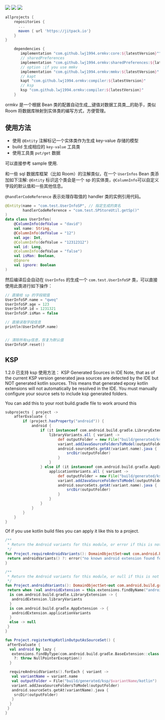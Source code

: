  [![](https://jitpack.io/v/lwj1994/ormkv.svg)](https://jitpack.io/#lwj1994/ormkv)
 ![](https://img.shields.io/badge/build-passing-green.svg)
 ![](https://img.shields.io/badge/license-MIT-orange.svg)

```gradle
allprojects {
    repositories {
      ...
      maven { url 'https://jitpack.io'}
    }
}
```

```gradle
	dependencies {
	   implementation "com.github.lwj1994.ormkv:core:${latestVersion}""
	   // sharedPreferences
	   implementation "com.github.lwj1994.ormkv:sharedPreferences:${latestVersion}"
	   // option :if you use mmkv
	   implementation "com.github.lwj1994.ormkv:mmkv:${latestVersion}"
	   // kapt
	   kapt "com.github.lwj1994.ormkv:compiler:${latestVersion}"
	   // ksp
	   ksp "com.github.lwj1994.ormkv:compiler:${latestVersion}"
	}
```

ormkv 是一个根据 Bean 类的配置自动生成__键值对数据工具类__的助手，类似 Room 将数据库映射到实体类的编写方式，方便管理。

## 使用方法

* 使用 `@Entity` 注解标记一个实体类作为生成 key-value 存储的模型
* build 生成相应的 `key-value` 工具类
* 使用工具类 `put/get` 数据 

可以直接参考 sample 使用.


和一些 sql 数据库框架（比如 Room）的注解类似，在一个 `UserInfos` Bean 类添加如下注解:
`@Entity` 标识这个类会是一个 sp 的实体类，`@ColumnInfo`可以自定义字段的默认值和一些其他信息。

`@handlerCodeReference` 表示处理存取值的 handler 类的实例引用代码。

```kotlin
@Entity(name = "com.test.UserInfoSP", // 指定生成的类名
        handlerCodeReference = "com.test.SPStoreUtil.getSp()"
)
data class UserInfos(
    @ColumnInfo(defValue = "david")
    val name: String,
    @ColumnInfo(defValue = "12")
    val age: Int,
    @ColumnInfo(defValue = "12312312")
    val id: Long,
    @ColumnInfo(defValue = "false")
    val isMan: Boolean,
    @Ignore
    val ignore: Boolean
)
```

然后编译后会自动在 `UserInfos` 的生成一个 `com.test.UserInfoSP` 类，可以直接使用此类进行如下操作：

```kotlin
// 直接给 sp 的字段赋值
UserInfoSP.name = "qweq"
UserInfoSP.age = 123
UserInfoSP.id = 1231321
UserInfoSP.isMan = false

// 直接读取字段信息
println(UserInfoSP.name)


// 清除所有sp信息，恢复为默认值
UserInfoSP.reset()
```

## KSP

1.2.0 已支持 ksp 使用方法： KSP Generated Sources in IDE Note, that as of the current KSP version generated
java sources are detected by the IDE but NOT generated kotlin sources. This means that generated
epoxy kotlin extensions will not automatically be resolved in the IDE. You must manually configure
your source sets to include ksp generated folders.

You can add this to your root build.gradle file to work around this

```gradle
subprojects { project ->
    afterEvaluate {
        if (project.hasProperty("android")) {
            android {
                if (it instanceof com.android.build.gradle.LibraryExtension) {
                    libraryVariants.all { variant ->
                        def outputFolder = new File("build/generated/ksp/${variant.name}/kotlin")
                        variant.addJavaSourceFoldersToModel(outputFolder)
                        android.sourceSets.getAt(variant.name).java {
                            srcDir(outputFolder)
                        }
                    }
                } else if (it instanceof com.android.build.gradle.AppExtension) {
                    applicationVariants.all { variant ->
                        def outputFolder = new File("build/generated/ksp/${variant.name}/kotlin")
                        variant.addJavaSourceFoldersToModel(outputFolder)
                        android.sourceSets.getAt(variant.name).java {
                            srcDir(outputFolder)
                        }
                    }
                }
            }
        }
    }
}
```

Of if you use kotlin build files you can apply it like this to a project.

```kotlin
/**
 * Return the Android variants for this module, or error if this is not a module with a known Android plugin.
 */
fun Project.requireAndroidVariants(): DomainObjectSet<out com.android.build.gradle.api.BaseVariant> {
 return androidVariants() ?: error("no known android extension found for ${project.name}")
}

/**
 * Return the Android variants for this module, or null if this is not a module with a known Android plugin.
 */
fun Project.androidVariants(): DomainObjectSet<out com.android.build.gradle.api.BaseVariant>? {
 return when (val androidExtension = this.extensions.findByName("android")) {
  is com.android.build.gradle.LibraryExtension -> {
   androidExtension.libraryVariants
  }
  is com.android.build.gradle.AppExtension -> {
   androidExtension.applicationVariants
  }
  else -> null
 }
}

fun Project.registerKspKotlinOutputAsSourceSet() {
 afterEvaluate {
  val android by lazy {
   extensions.findByType(com.android.build.gradle.BaseExtension::class.java)
    ?: throw NullPointerException()
  }

  requireAndroidVariants().forEach { variant ->
   val variantName = variant.name
   val outputFolder = File("build/generated/ksp/$variantName/kotlin")
   variant.addJavaSourceFoldersToModel(outputFolder)
   android.sourceSets.getAt(variantName).java {
    srcDir(outputFolder)
   }
  }
 }
}
```
